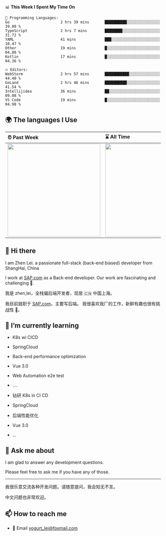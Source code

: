 <!--START_SECTION:waka-->
📊 **This Week I Spent My Time On** 

```text
💬 Programming Languages: 
Go                       2 hrs 39 mins       ██████████░░░░░░░░░░░░░░░   39.80 % 
TypeScript               2 hrs 7 mins        ████████░░░░░░░░░░░░░░░░░   31.72 % 
YAML                     41 mins             ███░░░░░░░░░░░░░░░░░░░░░░   10.47 % 
Other                    19 mins             █░░░░░░░░░░░░░░░░░░░░░░░░   04.80 % 
Kotlin                   17 mins             █░░░░░░░░░░░░░░░░░░░░░░░░   04.36 % 

🔥 Editors: 
WebStorm                 2 hrs 57 mins       ███████████░░░░░░░░░░░░░░   44.40 % 
GoLand                   2 hrs 46 mins       ██████████░░░░░░░░░░░░░░░   41.54 % 
Intellijidea             36 mins             ██░░░░░░░░░░░░░░░░░░░░░░░   09.08 % 
VS Code                  19 mins             █░░░░░░░░░░░░░░░░░░░░░░░░   04.98 % 
```


<!--END_SECTION:waka-->


## 🌍 The languages I Use

| ⏰ Past Week                                                                                                                                                  | ⌛️ All Time                                                                                                                                                  |
| :------------------------------------------------------------------------------------------------------------------------------------------------------------ | :------------------------------------------------------------------------------------------------------------------------------------------------------------ |
| <a href="https://wakatime.com/@9a64fd4e-85ff-48a6-a0c1-e09ecd80bab9"> <img src="https://wakatime.com/share/@9a64fd4e-85ff-48a6-a0c1-e09ecd80bab9/5f97c4a7-f918-43db-bace-c48898f1cd61.svg" height="300px"></a> | <a href="https://wakatime.com/@9a64fd4e-85ff-48a6-a0c1-e09ecd80bab9"><img src="https://wakatime.com/share/@9a64fd4e-85ff-48a6-a0c1-e09ecd80bab9/455e730b-0452-4b83-9bc2-fb46e42553a7.svg" height="300px"></a> |

## 👋 Hi there

I am Zhen Lei. a passionate full-stack (back-end biased) developer from ShangHai, China

I work at [SAP.com](https://www.sap.com) as a Back-end developer.
Our work are fascinating and challenging 💪.

我是 zhen,lei，全栈偏后端开发者，现居 🇨🇳 中国上海。

我目前就职于 [SAP.com](https://www.sap.cn)，主要写后端。
我很喜欢我厂的工作，新鲜有趣也很有挑战性 💪。

## 🌱 I’m currently learning

- K8s wi CICD
- SpringCloud
- Back-end performance optimization
- Vue 3.0
- Web Automation e2e test
- ....

- 钻研 K8s in CI CD
- SpringCloud
- 后端性能优化
- Vue 3.0
- ...

## 💬 Ask me about

I am glad to answer any development questions.

Please feel free to ask me if you have any of those.

---

我很乐意交流各种开发问题。请随意提问，我会知无不言。

中文问题也非常欢迎。

## 📫 How to reach me

- 📧 Email [yogurt_lei@foxmail.com](mailto:yogurt_lei@foxmail.com)
